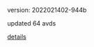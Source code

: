 version: 2022021402-944b

updated 64 avds

[details](https://github.com/0x74f917491bfa7ebfa379/ali_avd_db/blob/master/change_log/2022/02/14/02/944b.txt)